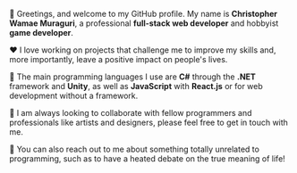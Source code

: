 👋 Greetings, and welcome to my GitHub profile. My name is **Christopher Wamae Muraguri**, a professional **full-stack web developer** and hobbyist **game developer**.

♥️ I love working on projects that challenge me to improve my skills and, more importantly, leave a positive impact on people's lives.

📜 The main programming languages I use are **C#** through the **.NET** framework and **Unity**, as well as **JavaScript** with **React.js** or for web development without a framework.

👥 I am always looking to collaborate with fellow programmers and professionals like artists and designers, please feel free to get in touch with me. 

🥂 You can also reach out to me about something totally unrelated to programming, such as to have a heated debate on the true meaning of life!
